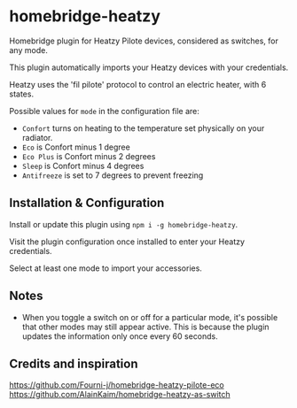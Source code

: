 # homebridge-heatzy

Homebridge plugin for Heatzy Pilote devices, considered as switches, for any mode.

This plugin automatically imports your Heatzy devices with your credentials. 

Heatzy uses the 'fil pilote' protocol to control an electric heater, with 6 states.

Possible values for `mode` in the configuration file are:
* `Confort`  turns on heating to the temperature set physically on your radiator.
* `Eco` is Confort minus 1 degree
* `Eco Plus` is Confort minus 2 degrees
* `Sleep` is Confort minus 4 degrees
* `Antifreeze` is set to 7 degrees to prevent freezing


## Installation & Configuration

Install or update this plugin using `npm i -g homebridge-heatzy`.

Visit the plugin configuration once installed to enter your Heatzy credentials.

Select at least one mode to import your accessories.


## Notes

* When you toggle a switch on or off for a particular mode, it's possible that other modes may still appear active. This is because the plugin updates the information only once every 60 seconds.



## Credits and inspiration
https://github.com/Fourni-j/homebridge-heatzy-pilote-eco
https://github.com/AlainKaim/homebridge-heatzy-as-switch